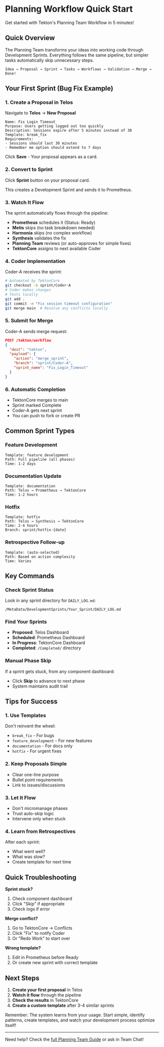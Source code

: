 # Planning Workflow Quick Start

Get started with Tekton's Planning Team Workflow in 5 minutes!

## Quick Overview

The Planning Team transforms your ideas into working code through Development Sprints. Everything follows the same pipeline, but simpler tasks automatically skip unnecessary steps.

```
Idea → Proposal → Sprint → Tasks → Workflows → Validation → Merge → Done!
```

## Your First Sprint (Bug Fix Example)

### 1. Create a Proposal in Telos

Navigate to **Telos** → **New Proposal**

```
Name: Fix Login Timeout
Purpose: Users getting logged out too quickly
Description: Sessions expire after 5 minutes instead of 30
Template: break_fix
Requirements: 
- Sessions should last 30 minutes
- Remember me option should extend to 7 days
```

Click **Save** - Your proposal appears as a card.

### 2. Convert to Sprint

Click **Sprint** button on your proposal card.

This creates a Development Sprint and sends it to Prometheus.

### 3. Watch It Flow

The sprint automatically flows through the pipeline:

- **Prometheus** schedules it (Status: Ready)
- **Metis** skips (no task breakdown needed)
- **Harmonia** skips (no complex workflow)  
- **Synthesis** validates the fix
- **Planning Team** reviews (or auto-approves for simple fixes)
- **TektonCore** assigns to next available Coder

### 4. Coder Implementation

Coder-A receives the sprint:
```bash
# Automated by TektonCore
git checkout -b sprint/Coder-A
# Coder makes changes
# Tests locally
git add .
git commit -m "Fix session timeout configuration"
git merge main  # Resolve any conflicts locally
```

### 5. Submit for Merge

Coder-A sends merge request:
```json
POST /tekton/workflow
{
  "dest": "tekton",
  "payload": {
    "action": "merge_sprint",
    "branch": "sprint/Coder-A",
    "sprint_name": "Fix_Login_Timeout"
  }
}
```

### 6. Automatic Completion

- TektonCore merges to main
- Sprint marked Complete
- Coder-A gets next sprint
- You can push to fork or create PR

## Common Sprint Types

### Feature Development
```
Template: feature_development
Path: Full pipeline (all phases)
Time: 1-2 days
```

### Documentation Update  
```
Template: documentation
Path: Telos → Prometheus → TektonCore
Time: 1-2 hours
```

### Hotfix
```
Template: hotfix
Path: Telos → Synthesis → TektonCore  
Time: 2-4 hours
Branch: sprint/hotfix-{date}
```

### Retrospective Follow-up
```
Template: (auto-selected)
Path: Based on action complexity
Time: Varies
```

## Key Commands

### Check Sprint Status
Look in any sprint directory for `DAILY_LOG.md`:
```
/MetaData/DevelopmentSprints/Your_Sprint/DAILY_LOG.md
```

### Find Your Sprints
- **Proposed**: Telos Dashboard
- **Scheduled**: Prometheus Dashboard  
- **In Progress**: TektonCore Dashboard
- **Completed**: `/Completed/` directory

### Manual Phase Skip
If a sprint gets stuck, from any component dashboard:
- Click **Skip** to advance to next phase
- System maintains audit trail

## Tips for Success

### 1. Use Templates
Don't reinvent the wheel:
- `break_fix` - For bugs
- `feature_development` - For new features
- `documentation` - For docs only
- `hotfix` - For urgent fixes

### 2. Keep Proposals Simple
- Clear one-line purpose
- Bullet point requirements
- Link to issues/discussions

### 3. Let It Flow
- Don't micromanage phases
- Trust auto-skip logic
- Intervene only when stuck

### 4. Learn from Retrospectives
After each sprint:
- What went well?
- What was slow?
- Create template for next time

## Quick Troubleshooting

**Sprint stuck?**
1. Check component dashboard
2. Click "Skip" if appropriate
3. Check logs if error

**Merge conflict?**
1. Go to TektonCore → Conflicts
2. Click "Fix" to notify Coder
3. Or "Redo Work" to start over

**Wrong template?**
1. Edit in Prometheus before Ready
2. Or create new sprint with correct template

## Next Steps

1. **Create your first proposal** in Telos
2. **Watch it flow** through the pipeline
3. **Check the results** in TektonCore
4. **Create a custom template** after 3-4 similar sprints

Remember: The system learns from your usage. Start simple, identify patterns, create templates, and watch your development process optimize itself!

---

Need help? Check the [full Planning Team Guide](../DeveloperGuides/PlanningTeamGuide.md) or ask in Team Chat!